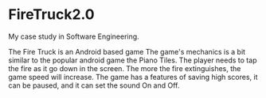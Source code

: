 # FireTruck2.0
My case study in Software Engineering.

The Fire Truck is an Android based game The game's mechanics is a bit similar to the popular android game the Piano Tiles.
The player needs to tap the fire as it go down in the screen. The more the fire extinguishes, the game speed will increase. 
The game has a features of saving high scores, it can be paused, and it can set the sound On and Off.
